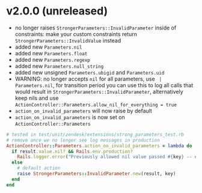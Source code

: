 # v2.0.0 (unreleased)
 - no longer raises `StrongerParameters::InvalidParameter` inside of constraints: make your custom constraints return `StrongerParameters::InvalidValue` instead
 - added new `Parameters.nil`
 - added new `Parameters.float`
 - added new `Parameters.regexp`
 - added new `Parameters.null_string`
 - added new unsigned `Parameters.ubigid` and `Parameters.uid`
 - WARNING: no longer accepts `nil` for all parameters, use ` | Parameters.nil`, for transition period you can use this to log all calls that would result in `StrongerParameters::InvalidParameter`, alternatively keep nils and use `ActionController::Parameters.allow_nil_for_everything = true`
 - `action_on_invalid_parameters` will now raise by default
 - `action_on_invalid_parameters` is now set on `ActionController::Parameters`

```Ruby
# tested in test/unit/zendesk/extensions/strong_parameters_test.rb
# remove once we no longer see log messages in production
ActionController::Parameters.action_on_invalid_parameters = lambda do |result, key|
  if result.value.nil? && Rails.env.production?
    Rails.logger.error("Previously allowed nil value passed #{key} -- #{result.message}")
  else
    # default action
    raise StrongerParameters::InvalidParameter.new(result, key)
  end
end
```

